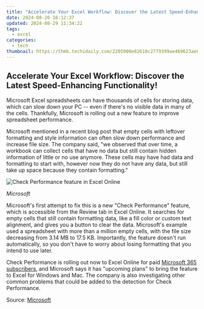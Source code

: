 ```yaml
---
title: "Accelerate Your Excel Workflow: Discover the Latest Speed-Enhancing Functionality!"
date: 2024-08-26 16:12:37
updated: 2024-08-29 11:34:22
tags:
  - excel
categories:
  - tech
thumbnail: https://thmb.techidaily.com/2205900e82610c2779399ae469623ae027920f8a8a6cd21a0ae3357ed65bdbc2.jpg
---
```


## Accelerate Your Excel Workflow: Discover the Latest Speed-Enhancing Functionality!

Microsoft Excel spreadsheets can have thousands of cells for storing data, which can slow down your PC -- even if there's no visible data in many of the cells. Thankfully, Microsoft is rolling out a new feature to improve spreadsheet performance.

 Microsoft mentioned in a recent blog post that empty cells with leftover formatting and style information can often slow down performance and increase file size. The company said, "we observed that over time, a workbook can collect cells that have no data but still contain hidden information of little or no use anymore. These cells may have had data and formatting to start with, however now they do not have any data, but still take up space because they contain formatting."

![Check Performance feature in Excel Online](https://static1.howtogeekimages.com/wordpress/wp-content/uploads/2022/09/CheckPerformance1920By1080Project18a0533.gif) 

_Microsoft_

 Microsoft's first attempt to fix this is a new "Check Performance" feature, which is accessible from the Review tab in Excel Online. It searches for empty cells that still contain formatting data, like a fill color or custom text alignment, and gives you a button to clear the data. Microsoft's example used a spreadsheet with more than a million empty cells, with the file size decreasing from 3.14 MB to 17.5 KB. Importantly, the feature doesn't run automatically, so you don't have to worry about losing formatting that you intend to use later.

 Check Performance is rolling out now to Excel Online for paid [Microsoft 365 subscribers](https://games-able.techidaily.com/ultimate-console-content-psplus-or-xbox-game-pass/), and Microsoft says it has "upcoming plans" to bring the feature to Excel for Windows and Mac. The company is also investigating other common problems that could be added to the detection for Check Performance.

 Source: [Microsoft](https://techcommunity.microsoft.com/t5/excel-blog/do-you-have-slow-workbooks-due-to-size-bloat-give-us-a-try-at/ba-p/3574198)

<ins class="adsbygoogle"
     style="display:block"
     data-ad-format="autorelaxed"
     data-ad-client="ca-pub-7571918770474297"
     data-ad-slot="1223367746"></ins>



<ins class="adsbygoogle"
     style="display:block"
     data-ad-client="ca-pub-7571918770474297"
     data-ad-slot="8358498916"
     data-ad-format="auto"
     data-full-width-responsive="true"></ins>

